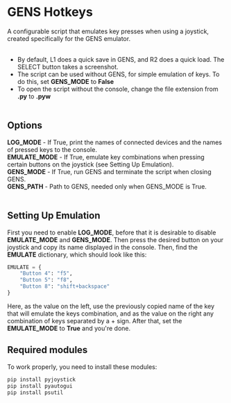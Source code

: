 # GENS Hotkeys
A configurable script that emulates key presses when using a joystick, created specifically for the GENS emulator.<br /><br />
- By default, L1 does a quick save in GENS, and R2 does a quick load. The SELECT button takes a screenshot.<br />
- The script can be used without GENS, for simple emulation of keys. To do this, set **GENS_MODE** to **False**<br />
- To open the script without the console, change the file extension from **.py** to **.pyw**<br /><br />

Options
---
**LOG_MODE** - If True, print the names of connected devices and the names of pressed keys to the console.<br />
**EMULATE_MODE** - If True, emulate key combinations when pressing certain buttons on the joystick (see Setting Up Emulation).<br />
**GENS_MODE** - If True, run GENS and terminate the script when closing GENS.<br />
**GENS_PATH** - Path to GENS, needed only when GENS_MODE is True.<br /><br />

Setting Up Emulation
---
First you need to enable **LOG_MODE**, before that it is desirable to disable **EMULATE_MODE** and **GENS_MODE**. Then press the desired button on your joystick and copy its name displayed in the console. Then, find the **EMULATE** dictionary, which should look like this:
```python
EMULATE = {
    "Button 4": "f5",
    "Button 5": "f8",
    "Button 8": "shift+backspace"
}
```
Here, as the value on the left, use the previously copied name of the key that will emulate the keys combination, and as the value on the right any combination of keys separated by a + sign. After that, set the **EMULATE_MODE** to **True** and you're done.

Required modules
---
To work properly, you need to install these modules:<br />
```bat
pip install pyjoystick
pip install pyautogui
pip install psutil
```
